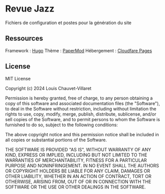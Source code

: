 # Revue Jazz
Fichiers de configuration et postes pour la génération du site

## Ressources

Framework : [Hugo](https://github.com/gohugoio/hugo)
Thème : [PaperMod](https://github.com/adityatelange/hugo-PaperMod/)
Hébergement : [Cloudfare Pages](https://developers.cloudflare.com/pages/)

## License

MIT License

Copyright (c) 2024 Louis Chauvet-Villaret

Permission is hereby granted, free of charge, to any person obtaining a copy
of this software and associated documentation files (the "Software"), to deal
in the Software without restriction, including without limitation the rights
to use, copy, modify, merge, publish, distribute, sublicense, and/or sell
copies of the Software, and to permit persons to whom the Software is
furnished to do so, subject to the following conditions:

The above copyright notice and this permission notice shall be included in all
copies or substantial portions of the Software.

THE SOFTWARE IS PROVIDED "AS IS", WITHOUT WARRANTY OF ANY KIND, EXPRESS OR
IMPLIED, INCLUDING BUT NOT LIMITED TO THE WARRANTIES OF MERCHANTABILITY,
FITNESS FOR A PARTICULAR PURPOSE AND NONINFRINGEMENT. IN NO EVENT SHALL THE
AUTHORS OR COPYRIGHT HOLDERS BE LIABLE FOR ANY CLAIM, DAMAGES OR OTHER
LIABILITY, WHETHER IN AN ACTION OF CONTRACT, TORT OR OTHERWISE, ARISING FROM,
OUT OF OR IN CONNECTION WITH THE SOFTWARE OR THE USE OR OTHER DEALINGS IN THE
SOFTWARE.